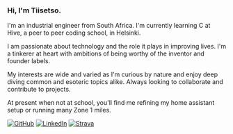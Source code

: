 ### Hi, I'm Tiisetso. 

I'm an industrial engineer from South Africa. I'm currently learning C at Hive, a peer to peer coding school, in Helsinki.

I am passionate about technology and the role it plays in improving lives. I'm a tinkerer at heart with ambitions of being worthy of the inventor and founder labels. 

My interests are wide and varied as I'm curious by nature and enjoy deep diving common and esoteric topics alike. Always looking to collaborate and contribute to projects. 

At present when not at school, you'll find me refining my home assistant setup or running many Zone 1 miles.

[![GitHub](https://img.shields.io/badge/GitHub-181717?logo=github&style=for-the-badge)](https://github.com/Tiisetso) [![LinkedIn](https://img.shields.io/badge/LinkedIn-0A66C2?logo=linkedin&style=for-the-badge&logoColor=white)](https://www.linkedin.com/in/tiisetso/) [![Strava](https://img.shields.io/badge/-Strava-FC4C02?style=for-the-badge&logo=strava&logoColor=white)](https://www.strava.com/athletes/203057)